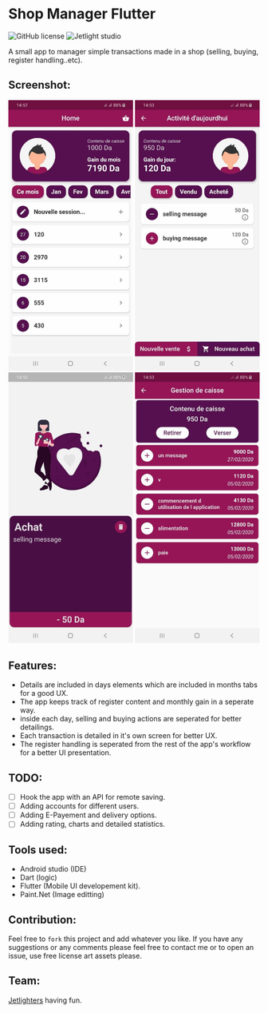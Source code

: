 # Shop Manager Flutter

![GitHub license](https://img.shields.io/github/license/oussamabonnor1/shop_manager_flutter.svg)
![Jetlight studio](https://img.shields.io/badge/Made%20by-Jetlight%20studio-blue.svg?color=082544)

A small app to manager simple transactions made in a shop (selling, buying, register handling..etc).

## Screenshot:
<img src="Screenshots/days_list.jpg" width ="250"/> <img src="Screenshots/transaction_list.jpg" width ="250"/>                           
<img src="Screenshots/transaction_details.jpg" width ="250"/> <img src="Screenshots/register_list.jpg" width ="250"/>

## Features:
* Details are included in days elements which are included in months tabs for a good UX.
* The app keeps track of register content and monthly gain in a seperate way.
* inside each day, selling and buying actions are seperated for better detailings.
* Each transaction is detailed in it's own screen for better UX.
* The register handling is seperated from the rest of the app's workflow for a better UI presentation.

## TODO:
* [ ] Hook the app with an API for remote saving.
* [ ] Adding accounts for different users.
* [ ] Adding E-Payement and delivery options.
* [ ] Adding rating, charts and detailed statistics.

## Tools used:
* Android studio (IDE)
* Dart (logic)
* Flutter (Mobile UI developement kit).
* Paint.Net (Image editting)

## Contribution:
Feel free to `fork` this project and add whatever you like. If you have any suggestions or any comments please feel free to contact me or to open an issue, use free license art assets please.

## Team:
[Jetlighters](https://github.com/JetLightStudio) having fun.
